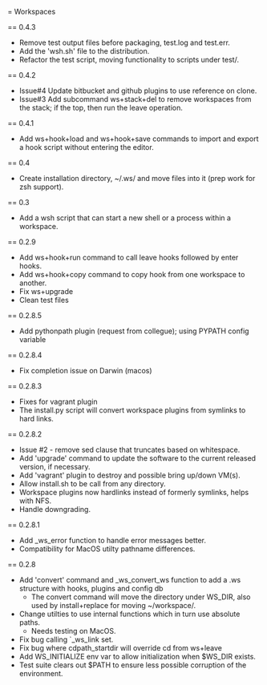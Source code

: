 = Workspaces

== 0.4.3
* Remove test output files before packaging, test.log and test.err.
* Add the 'wsh.sh' file to the distribution.
* Refactor the test script, moving functionality to scripts under test/.

== 0.4.2
* Issue#4 Update bitbucket and github plugins to use reference on clone.
* Issue#3 Add subcommand ws+stack+del to remove workspaces from the stack; if the top, then run the
  leave operation.

== 0.4.1
* Add ws+hook+load and ws+hook+save commands to import and export a hook script without entering
  the editor.

== 0.4
* Create installation directory, ~/.ws/ and move files into it (prep work for zsh support).

== 0.3
* Add a wsh script that can start a new shell or a process within a workspace.

== 0.2.9
* Add ws+hook+run command to call leave hooks followed by enter hooks.
* Add ws+hook+copy command to copy hook from one workspace to another.
* Fix ws+upgrade
* Clean test files

== 0.2.8.5
* Add pythonpath plugin (request from collegue); using PYPATH config variable

== 0.2.8.4
* Fix completion issue on Darwin (macos)

== 0.2.8.3
* Fixes for vagrant plugin
* The install.py script will convert workspace plugins from symlinks to hard
  links.

== 0.2.8.2

* Issue #2 - remove sed clause that truncates based on whitespace.
* Add 'upgrade' command to update the software to the current released
  version, if necessary.
* Add 'vagrant' plugin to destroy and possible bring up/down VM(s).
* Allow install.sh to be call from any directory.
* Workspace plugins now hardlinks instead of formerly symlinks, helps with NFS.
* Handle downgrading.

== 0.2.8.1

* Add \_ws\_error function to handle error messages better.
* Compatibility for MacOS utilty pathname differences.

== 0.2.8

* Add 'convert' command and \_ws\_convert\_ws function to add a .ws structure
  with hooks, plugins and config db
    * The convert command will move the directory under WS\_DIR, also used by
      install+replace for moving ~/workspace/.
* Change utilties to use internal functions which in turn use absolute paths.
    * Needs testing on MacOS.
* Fix bug calling `_ws_link set.
* Fix bug where cdpath\_startdir will override cd from ws+leave
* Add WS_INITIALIZE env var to allow initialization when $WS_DIR exists.
* Test suite clears out $PATH to ensure less possible corruption of the
  environment.
